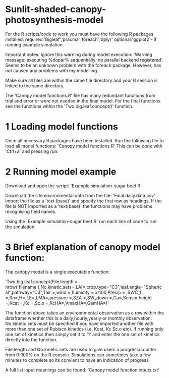 # Sunlit-shaded-canopy-photosynthesis-model
For the R scripts/code to work you must have the following R packages installed:
required:'Bigleaf','pracma','foreach','dplyr'
optional:'ggplot2'- if running example simulation

Important notes:
Ignore this warning during model execution: 'Warning message: executing %dopar% sequentially: no parallel backend registered'. Seems to be an unknown problem with the foreach package. However, has not caused any problems with my modelling. 

Make sure all files are within the same file directory and your R session is linked to the same directory. 

The 'Canopy model functions.R' file has many redundant functions from trial and error or were not needed in the final model. For the final functions see the functions within the 'Two.big.leaf.concept()' function.  

# 1 Loading model functions
Once all necessary R packages have been installed. Run the following file to load all model functions:
'Canopy model functions.R'
This can be done with 'Ctrl+a' and pressing run:

# 2 Running model example
Download and open the script: 
'Example simulation-sugar beet.R'

Download the site environmental data from the file:
'Final.daily.data.csv'
Import the file as a 'text (base)' and specify the first row as headings. If the file is NOT imported as a 'text(base)' the functions may have problems recognising field names.

Using the 'Example simulation-sugar beet.R' run each line of code to run the simulation. 


# 3 Brief explanation of canopy model function:
The canopy model is a single executable function: 

'Two.big.leaf.concept(File.length = nrow('filename'),No.kinetic.sets=,LAI=,crop.type="C3",leaf.angle="Spherical",pathway="C3",Tair =,wind =,humidity = x/100,Precip =
                             ,SWC_1 =,Rn=,H=,LE=,LMA=,pressure =,SZA =,SW_down =,Ca=,Sensor.height =,Kcat =,Kc =,Sc.o =,KcHA=,VmaxHA=,GamHA=)'

The function above takes an environnmental observation as a row within the dataframe whether this is a daily,hourly,yearly or monthly observation. No.kinetic.sets must be specified if you have imported another file with more than one set of Rubisco kinetics (i.e. Kcat, Kc Sc.o etc). If running only one set of kinetics then simply set it to '1' and enter the one set of kinetics directly into the function. 

File.length and No.kinetic.sets are used to give users a progress/counter from 0-100% on the R console. Simulations can sometimes take a few minutes to complete so its convient to have an indication of progress. 

A full list input meanings can be found:
'Canopy model function inputs.txt'






